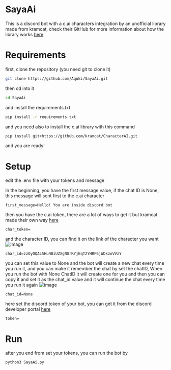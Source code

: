 # SayaAi
This is a discord bot with a c.ai characters integration by an unofficial library made from kramcat, check their GitHub for more information about how the library works [here](https://github.com/kramcat/CharacterAI)

# Requirements
first, clone the repository (you need git to clone it)
```bash
git clone https://github.com/Aquki/SayaAi.git
```
then cd into it
```bash
cd SayaAi
```
and install the requirements.txt
```bash
pip install -r requirements.txt
```
and you need also to install the c.ai library with this command
```bash
pip install git+https://github.com/kramcat/CharacterAI.git
```
and you are ready!

# Setup
edit the .env file with your tokens and message

In the beginning, you have the first message value, if the chat ID is None, this message will sent first to the c.ai character
``` 
first_message=Hello! You are inside discord bot
```
then you have the c.ai token, there are a lot of ways to get it but kramcat made their own way [here](https://docs.kram.cat/auth.html)
```
char_token= 
```
and the character ID, you can find it on the link of the character you want
![image](https://github.com/user-attachments/assets/18a751c7-6e7f-4bb4-b403-ddb50e26774a)
```
char_id=zzOyOQAL5HuNBiUZXgNOrRYjEqT2YHRP6jWDkzoVVzY
```
you can set this value to None and the bot will create a new chat every time you run it, and you can make it remember the chat by set the chatID, When you run the bot with None ChatID it will create one for you and then you can copy it and set it as the chat_id value and it will continue the chat every time you run it again
![image](https://github.com/user-attachments/assets/3e2ef2ea-7d58-4809-995c-004eeb025ca9)
```
chat_id=None
```
here set the discord token of your bot, you can get it from the discord developer portal [here](https://discord.com/developers)
```
token=
```
# Run
after you end from set your tokens, you can run the bot by
```bash
python3 SayaAi.py
```
